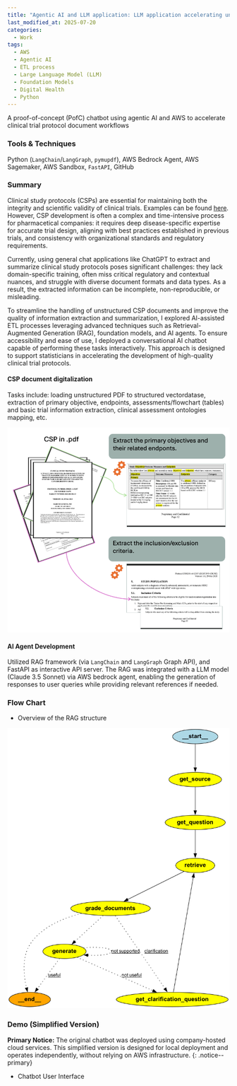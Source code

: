 ```yaml
---
title: "Agentic AI and LLM application: LLM application accelerating unstructured clinical trial document (CSPs) development"
last_modified_at: 2025-07-20
categories:
  - Work
tags:
  - AWS
  - Agentic AI
  - ETL process
  - Large Language Model (LLM)
  - Foundation Models
  - Digital Health
  - Python
---
```


A proof-of-concept (PofC) chatbot using agentic AI and AWS to accelerate clinical trial protocol document workflows

### Tools & Techniques
Python (`LangChain`/`LangGraph`, `pymupdf`), AWS Bedrock Agent, AWS Sagemaker, AWS Sandbox, `FastAPI`, GitHub

### Summary

Clinical study protocols (CSPs) are essential for maintaining both the integrity and scientific validity of clinical trials. Examples can be found [here](https://clinicaltrials.gov/). However, CSP development is often a complex and time-intensive process for pharmacetical companies: it requires deep disease-specific expertise for accurate trial design, aligning with best practices established in previous trials, and consistency with organizational standards and regulatory requirements. 

Currently, using general chat applications like ChatGPT to extract and summarize clinical study protocols poses significant challenges: they lack domain-specific training, often miss critical regulatory and contextual nuances, and struggle with diverse document formats and data types. As a result, the extracted information can be incomplete, non-reproducible, or misleading.

To streamline the handling of unstructured CSP documents and improve the quality of information extraction and summarization, I explored AI-assisted ETL processes leveraging advanced techniques such as Retrieval-Augmented Generation (RAG), foundation models, and AI agents. To ensure accessibility and ease of use, I deployed a conversational AI chatbot capable of performing these tasks interactively. This approach is designed to support statisticians in accelerating the development of high-quality clinical trial protocols.

#### CSP document digitalization

Tasks include: loading unstructured PDF to structured vectordatase, extraction of primary objective, endpoints, assessments/flowchart (tables) and basic trial information extraction, clinical assessment ontologies mapping, etc.

![csp image](assets/images/csps_overview.png)

#### AI Agent Development

Utilized RAG framework (via `LangChain` and `LangGraph` Graph API), and FastAPI as interactive API server. The RAG was integrated with a LLM model (Claude 3.5 Sonnet) via AWS bedrock agent, enabling the generation of responses to user queries while providing relevant references if needed.

### Flow Chart

* Overview of the RAG structure

![rag image](assets/images/graph.png)

### Demo (Simplified Version)

**Primary Notice:** The original chatbot was deployed using company-hosted cloud services. This simplified version is designed for local deployment and operates independently, without relying on AWS infrastructure.
{: .notice--primary}

* Chatbot User Interface

<!-- ![case example](/assets/images/022_attn.png) -->



